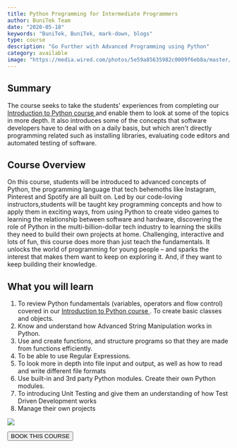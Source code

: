 ```yaml
---
title: Python Programming for Intermediate Programmers
author: BuniTek Team
date: "2020-05-18"
keywords: "BuniTek, BuniTek, mark-down, blogs"
type: course
description: "Go Further with Advanced Programming using Python"
category: available
image: "https://media.wired.com/photos/5e59a85635982c0009f6eb8a/master/w_2560%2Cc_limit/python-popularity.jpg"
---
```

<div class ="markdown__content">
<h2 class='markdown__section'> <span class="test">Summary</span> </h2>
  <p class="markdown_paragraph ">
  The course seeks to take the students' experiences from completing our <a href="/courses/available/python/">Introduction to Python course </a> and enable them to look at some of the topics in more depth. It also introduces some of the concepts that software developers have to deal with on a daily basis, but which aren't directly programming related such as installing libraries, evaluating code editors and automated testing of software. 
  </p>


<h2 class='markdown__section'> Course Overview </h2>
  <p class="markdown_paragraph">
    On this course, students will be introduced to advanced concepts of Python, the programming language that tech behemoths like Instagram, Pinterest and Spotify are all built on. Led by our code-loving instructors,students will be taught key programming concepts and how to apply them in exciting ways, from using Python to create video games to learning the relationship between software and hardware, discovering the role of Python in the multi-billion-dollar tech industry to learning the skills they need to build their own projects at home. Challenging, interactive and lots of fun, this course does more than just teach the fundamentals. It unlocks the world of programming for young people – and sparks the interest that makes them want to keep on exploring it. And, if they want to keep building their knowledge.
  </p>



<h2 class='markdown__section'>  What you will learn </h2>
  <ol>
    <li>To review Python fundamentals (variables, operators and flow control) covered in  our <a href="/courses/available/python/">Introduction to Python course </a>. To create basic classes and objects. </li>
    <li>Know and understand how Advanced String Manipulation works in Python.</li>
    <li>Use and create functions, and structure programs so that they are made from functions efficiently.</li>
    <li>To be able to use Regular Expressions.</li>
    <li>To look more in depth into file input and output, as well as how to read and write different file formats</li>
    <li>Use built-in and 3rd party Python modules. Create their own Python modules. </li>
    <li>To introducing Unit Testing and give them an understanding of how Test Driven Development works</li>
    <li>Manage their own projects  </li>
  </ol>

<img class="markdown__image" src="https://d31ezp3r8jwmks.cloudfront.net/variants/ZnTFGoiQcUK8G592RqXyodbQ/d2e337a4f6900f8d0798c596eb0607a8e0c2fbddb6a7ab7afcd60009c119d4c7" />

<a href="course/enRoll"><button class="markdown__button is-primary has-bg-primary">BOOK THIS COURSE  <div class="markdown__button__overlay"></div></button> </a>


</div>
